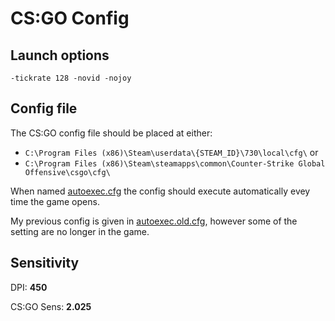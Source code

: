 # CS:GO Config

## Launch options
```csgo launch options
-tickrate 128 -novid -nojoy
```

## Config file
The CS:GO config file should be placed at either:
- `C:\Program Files (x86)\Steam\userdata\{STEAM_ID}\730\local\cfg\` or
- `C:\Program Files (x86)\Steam\steamapps\common\Counter-Strike Global Offensive\csgo\cfg\`

When named [autoexec.cfg](autoexec.cfg) the config should execute automatically evey time the game opens.

My previous config is given in [autoexec.old.cfg](autoexec.old.cfg), however some of the setting are no longer in the game.

## Sensitivity
DPI: **450**

CS:GO Sens: **2.025**
